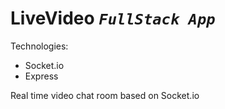 # LiveVideo *`FullStack App`*
 Technologies:
   - Socket.io
   - Express
<p>
  Real time video chat room based on Socket.io
</p>
